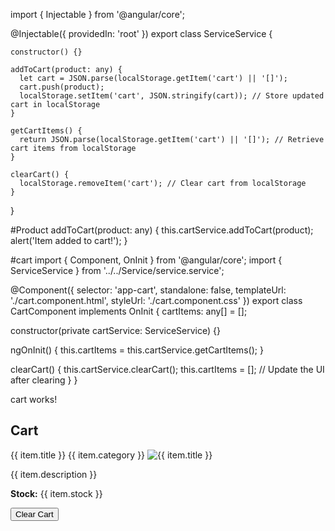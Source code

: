 import { Injectable } from '@angular/core';

@Injectable({
  providedIn: 'root'
})
export class ServiceService {
    
    constructor() {}
  
    addToCart(product: any) {
      let cart = JSON.parse(localStorage.getItem('cart') || '[]');
      cart.push(product);
      localStorage.setItem('cart', JSON.stringify(cart)); // Store updated cart in localStorage
    }
  
    getCartItems() {
      return JSON.parse(localStorage.getItem('cart') || '[]'); // Retrieve cart items from localStorage
    }
  
    clearCart() {
      localStorage.removeItem('cart'); // Clear cart from localStorage
    }
  }

  #Product
  addToCart(product: any) {
  this.cartService.addToCart(product);
    alert('Item added to cart!');
  }

  #cart
  import { Component, OnInit } from '@angular/core';
import { ServiceService } from '../../Service/service.service';

@Component({
  selector: 'app-cart',
  standalone: false,
  templateUrl: './cart.component.html',
  styleUrl: './cart.component.css'
})
export class CartComponent implements OnInit {
  cartItems: any[] = [];

  constructor(private cartService: ServiceService) {}

  ngOnInit() {
    this.cartItems = this.cartService.getCartItems();
  }

  clearCart() {
    this.cartService.clearCart();
    this.cartItems = []; // Update the UI after clearing
  }
}

<p>cart works!</p>
<div class="container">
    <h2>Cart</h2>
    <mat-card *ngFor="let item of cartItems" class="product-card">
      <mat-card-header>
        <mat-card-title>{{ item.title }}</mat-card-title>
        <mat-card-subtitle>{{ item.category }}</mat-card-subtitle>
      </mat-card-header>
      <img mat-card-image [src]="item.images[0]" alt="{{ item.title }}">
      <mat-card-content>
        <p>{{ item.description }}</p>
        <p><strong>Stock:</strong> {{ item.stock }}</p>
      </mat-card-content>
    </mat-card>
    <button mat-raised-button color="warn" (click)="clearCart()">Clear Cart</button>
  </div>
